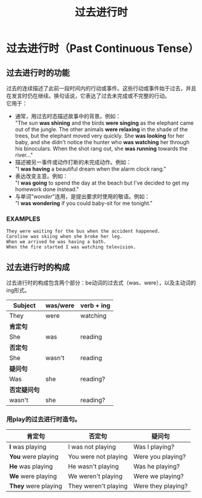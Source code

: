 ﻿---
layout: post
title: 过去进行时
categories: tense
description: 介绍PAST CONTINUOUS TENSE的语法
keywords: tense
---

# 过去进行时（Past Continuous Tense）
## 过去进行时的功能
过去的连续描述了此前一段时间内的行动或事件。这些行动或事件始于过去，并且在发言时仍在继续。换句话说，它表达了过去未完成或不完整的行动。  
它用于：  
* 通常，用过去时态描述故事中的背景。例如：  
"The sun **was shining** and the birds **were singing** as the elephant came out of the jungle. 
The other animals **were relaxing** in the shade of the trees, but the elephant moved very quickly.
She **was looking** for her baby, and she didn't notice the hunter who **was watching** her through his binoculars.
When the shot rang out, she **was running** towards the river..."  
* 描述被另一事件或动作打断的未完成动作。例如：  
"I **was having** a beautiful dream when the alarm clock rang."
* 表达改变主意。例如：  
"I **was going** to spend the day at the beach but I've decided to get my homework done instead."  
* 与单词"*wonder*"连用，是提出要求时使用的敬语。例如：  
"I **was wondering** if you could baby-sit for me tonight."  
### EXAMPLES  
`They were waiting for the bus when the accident happened.`  
`Caroline was skiing when she broke her leg.`  
`When we arrived he was having a bath.`  
`When the fire started I was watching television.`  
## 过去进行时的构成
过去进行时的构成包含两个部分：be动词的过去式（was、were），以及主动词的ing形式。  

|Subject       |was/were|verb + ing|
|--------------|--------|----------|
|They          |were    |watching  |
|**肯定句**    |        |          |
|She           |was     |reading   |
|**否定句**    |        |          |
|She           |wasn't  |reading   |
|**疑问句**    |        |          |
|Was           |she     |reading?  |
|**否定疑问句**|        |          |
|wasn't        |she     |reading?  |

### 用play的过去进行时造句。

|**肯定句**           |**否定句**          |**疑问句**        |
|---------------------|--------------------|------------------|
|**I** was playing    |I was not playing   |Was I playing?    |
|**You** were playing |You were not playing|Were you playing? |
|**He** was playing   |He wasn't playing   |Was he playing?   |
|**We** were playing  |We weren't playing  |Were we playing?  |
|**They** were playing|They weren't playing|Were they playing?|

